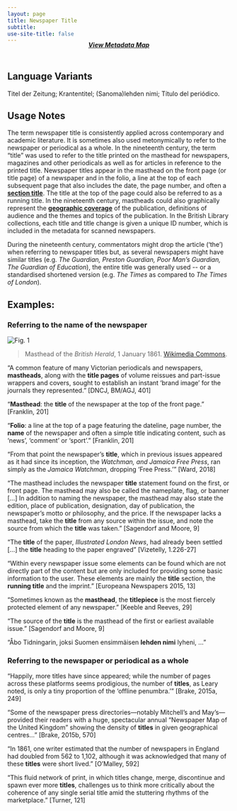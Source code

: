 ```yaml
---
layout: page
title: Newspaper Title
subtitle:  
use-site-title: false
---
```


<h4 style="text-align:center;font-style:italic;margin-top:-20px;margin-bottom:50px;"><a href="../../maps/newspaper-title">View Metadata Map</a></h4>

## Language Variants

Titel der Zeitung; Krantentitel; (Sanoma)lehden nimi; Título del
periódico.

## Usage Notes

The term newspaper title is consistently applied across contemporary and
academic literature. It is sometimes also used metonymically to refer to
the newspaper or periodical as a whole. In the nineteenth century, the
term “title” was used to refer to the title printed on the masthead
for newspapers, magazines and other periodicals as well as for articles
in reference to the printed title. Newspaper titles appear in the
masthead on the front page (or title page) of a newspaper and in the
folio, a line at the top of each subsequent page that also includes
the date, the page number, and often a [**section title**](../section-heading). The title at
the top of the page could also be referred to as a running title. In
the nineteenth century, mastheads could also graphically represent the
[**geographic coverage**](../place-of-publication) of the publication, definitions of audience and
the themes and topics of the publication. In the British Library
collections, each title and title change is given a unique ID number,
which is included in the metadata for scanned newspapers.

During the nineteenth century, commentators might drop the article
(‘the’) when referring to newspaper titles but, as several
newspapers might have similar titles (e.g. *The Guardian, Preston
Guardian, Poor Man’s Guardian, The Guardian of Education*), the entire
title was generally used -- or a standardised shortened version (e.g.
*The Times* as compared to *The Times of London*).

## Examples:

### Referring to the name of the newspaper  
![Fig. 1](https://upload.wikimedia.org/wikipedia/commons/thumb/1/14/British_Herald.png/512px-British_Herald.png)
> Masthead of the *British Herald*, 1 January 1861.
> [Wikimedia Commons](https://commons.wikimedia.org/wiki/File:British_Herald.png).  
 
“A common feature of many Victorian periodicals and newspapers,
    **mastheads**, along with the **title pages** of volume reissues and
    part-issue wrappers and covers, sought to establish an instant
    ‘brand image’ for the journals they represented.” \[DNCJ, BM/AGJ,
    401\]

“**Masthead**: the **title** of the newspaper at the top of the
    front page.” \[Franklin, 201\]

“**Folio**: a line at the top of a page featuring the dateline, page
    number, the **name** of the newspaper and often a simple title
    indicating content, such as ‘news’, ‘comment’ or ‘sport’.”
    \[Franklin, 201\]

“From that point the newspaper’s **title**, which in previous issues
    appeared as it had since its inception, the *Watchman, and Jamaica
    Free Press*, ran simply as the *Jamaica Watchman*, dropping ‘Free
    Press.’” \[Ward, 2018\]

“The masthead includes the newspaper **title** statement found on
    the first, or front page. The masthead may also be called the
    nameplate, flag, or banner \[…\] In addition to naming the
    newspaper, the masthead may also state the edition, place of
    publication, designation, day of publication, the newspaper’s motto
    or philosophy, and the price. If the newspaper lacks a masthead,
    take the **title** from any source within the issue, and note the
    source from which the **title** was taken.” \[Sagendorf and Moore,
    9\]

“The **title** of the paper, *Illustrated London News*, had already
    been settled \[…\] the **title** heading to the paper engraved”
    \[Vizetelly, 1.226-27\]

“Within every newspaper issue some elements can be found which are
    not directly part of the content but are only included for providing
    some basic information to the user. These elements are mainly the
    **title** section, the **running title** and the imprint.”
    \[Europeana Newspapers 2015, 13\]

“Sometimes known as the **masthead**, the **titlepiece** is the most
    fiercely protected element of any newspaper.” \[Keeble and Reeves,
    29\]

“The source of the **title** is the masthead of the first or
    earliest available issue.” \[Sagendorf and Moore, 9\]

“Åbo Tidningarin, joksi Suomen ensimmäisen **lehden nimi** lyheni,
    …”

### Referring to the newspaper or periodical as a whole

“Happily, more titles have since appeared; while the number of pages
    across these platforms seems prodigious, the number of **titles**,
    as Leary noted, is only a tiny proportion of the ‘offline
    penumbra.’” \[Brake, 2015a, 249\]

“Some of the newspaper press directories—notably Mitchell’s and
    May’s—provided their readers with a huge, spectacular annual
    “Newspaper Map of the United Kingdom” showing the density of
    **titles** in given geographical centres…” \[Brake, 2015b, 570\]

“In 1861, one writer estimated that the number of newspapers in
    England had doubled from 562 to 1,102, although it was acknowledged
    that many of these **titles** were short lived.” \[O’Malley, 592\]

“This fluid network of print, in which titles change, merge,
    discontinue and spawn ever more **titles**, challenges us to think
    more critically about the coherence of any single serial title amid
    the stuttering rhythms of the marketplace.” \[Turner, 121\]
